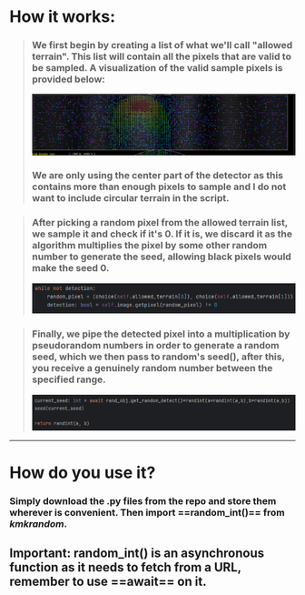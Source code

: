 # How it works:

>### We first begin by creating a list of what we'll call "allowed terrain". This list will contain all the pixels that are valid to be sampled. A visualization of the valid sample pixels is provided below:
> ![sampling pixels](./examples/sample%20pixels.png)
>### We are only using the center part of the detector as this contains more than enough pixels to sample and I do not want to include circular terrain in the script.

>### After picking a random pixel from the allowed terrain list, we sample it and check if it's 0. If it is, we discard it as the algorithm multiplies the pixel by some other random number to generate the seed, allowing black pixels would make the seed 0.
> ![check if zero](./examples/check%20zero.png)

>### Finally, we pipe the detected pixel into a multiplication by pseudorandom numbers in order to generate a random seed, which we then pass to random's seed(), after this, you receive a genuinely random number between the specified range.
> ![output](./examples/output.png)

---

# How do you use it?

### Simply download the .py files from the repo and store them wherever is convenient. Then import ==random_int()== from *kmkrandom*.

## Important: random_int() is an asynchronous function as it needs to fetch from a URL, remember to use ==await== on it.
